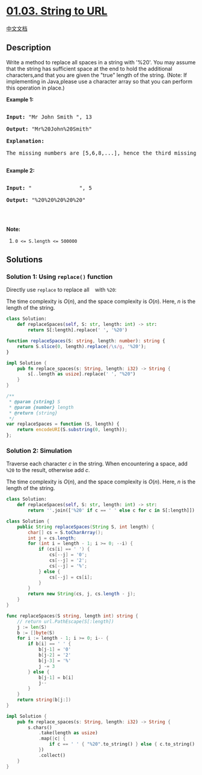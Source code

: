 # [01.03. String to URL](https://leetcode.cn/problems/string-to-url-lcci)

[中文文档](/lcci/01.03.String%20to%20URL/README.md)

## Description

<p>Write a method to replace all spaces in a string with &#39;%20&#39;. You may assume that the string has sufficient space at the end to hold the additional characters,and that you are given the &quot;true&quot; length of the string. (Note: If implementing in Java,please use a character array so that you can perform this operation in place.)</p>

<p><strong>Example 1:</strong></p>

<pre>

<strong>Input: </strong>&quot;Mr John Smith &quot;, 13

<strong>Output: </strong>&quot;Mr%20John%20Smith&quot;

<strong>Explanation: </strong>

The missing numbers are [5,6,8,...], hence the third missing number is 8.

</pre>

<p><strong>Example 2:</strong></p>

<pre>

<strong>Input: </strong>&quot;               &quot;, 5

<strong>Output: </strong>&quot;%20%20%20%20%20&quot;

</pre>

<p>&nbsp;</p>

<p><strong>Note:</strong></p>

<ol>
	<li><code>0 &lt;= S.length &lt;= 500000</code></li>
</ol>

## Solutions

### Solution 1: Using `replace()` function

Directly use `replace` to replace all ` ` with `%20`:

The time complexity is $O(n)$, and the space complexity is $O(n)$. Here, $n$ is the length of the string.

<!-- tabs:start -->

```python
class Solution:
    def replaceSpaces(self, S: str, length: int) -> str:
        return S[:length].replace(' ', '%20')
```

```ts
function replaceSpaces(S: string, length: number): string {
    return S.slice(0, length).replace(/\s/g, '%20');
}
```

```rust
impl Solution {
    pub fn replace_spaces(s: String, length: i32) -> String {
        s[..length as usize].replace(' ', "%20")
    }
}
```

```js
/**
 * @param {string} S
 * @param {number} length
 * @return {string}
 */
var replaceSpaces = function (S, length) {
    return encodeURI(S.substring(0, length));
};
```

<!-- tabs:end -->

### Solution 2: Simulation

Traverse each character $c$ in the string. When encountering a space, add `%20` to the result, otherwise add $c$.

The time complexity is $O(n)$, and the space complexity is $O(n)$. Here, $n$ is the length of the string.

<!-- tabs:start -->

```python
class Solution:
    def replaceSpaces(self, S: str, length: int) -> str:
        return ''.join(['%20' if c == ' ' else c for c in S[:length]])
```

```java
class Solution {
    public String replaceSpaces(String S, int length) {
        char[] cs = S.toCharArray();
        int j = cs.length;
        for (int i = length - 1; i >= 0; --i) {
            if (cs[i] == ' ') {
                cs[--j] = '0';
                cs[--j] = '2';
                cs[--j] = '%';
            } else {
                cs[--j] = cs[i];
            }
        }
        return new String(cs, j, cs.length - j);
    }
}
```

```go
func replaceSpaces(S string, length int) string {
	// return url.PathEscape(S[:length])
	j := len(S)
	b := []byte(S)
	for i := length - 1; i >= 0; i-- {
		if b[i] == ' ' {
			b[j-1] = '0'
			b[j-2] = '2'
			b[j-3] = '%'
			j -= 3
		} else {
			b[j-1] = b[i]
			j--
		}
	}
	return string(b[j:])
}
```

```rust
impl Solution {
    pub fn replace_spaces(s: String, length: i32) -> String {
        s.chars()
            .take(length as usize)
            .map(|c| {
                if c == ' ' { "%20".to_string() } else { c.to_string() }
            })
            .collect()
    }
}
```

<!-- tabs:end -->

<!-- end -->
